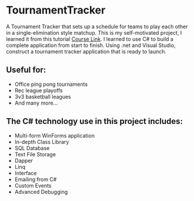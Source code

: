 # TournamentTracker
A Tournament Tracker that sets up a schedule for teams to play each other in a single-elimination style matchup.
This is my self-motivated project, I learned it from this tutorial [Course Link](https://www.youtube.com/watch?v=wfWxdh-_k_4). 
I learned to use C# to build a complete application from start to finish.  Using .net and Visual Studio, construct a tournament tracker application that is ready to launch.

## Useful for:
- Office ping pong tournaments
- Rec league playoffs
- 3v3 basketball leagues
- And many more…

## The C# technology use in this project includes:
- Multi-form WinForms application
- In-depth Class Library
- SQL Database
- Text File Storage
- Dapper
- Linq
- Interface
- Emailing from C#
- Custom Events
- Advanced Debugging
